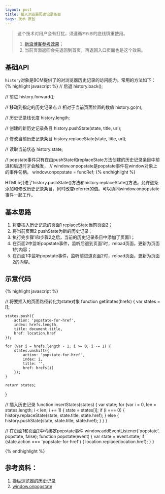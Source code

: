 ```yaml
---
layout: post
title: 插入浏览器历史记录条目
tags: 技术 原创
---
```


> 这个技术对用户会有打扰，须遵循`不作恶`的底线慎重使用。
> 
> 1. [新浪博客参考效果](http://blog.sina.cn/dpool/blog/s/blog_4e64da9b0100dqoy.html?md=gd)；
> 2. 当前页面返回会先返回到首页，再返回入口页面也是这个效果。

## 基础API
`history`对象是BOM提供了的对浏览器历史记录的访问能力。常用的方法如下：
{% highlight javascript %}
// 后退
history.back();

// 前进
history.forward();

// 移动到指定的历史记录点
// 相对于当前页面位置的数值
history.go(n);

// 历史记录栈长度
history.length;

// 创建的新历史记录条目
history.pushState(state, title, url);

// 修改当前历史记录条目
history.replaceState(state, title, url);

// 读取当前状态
history.state;

// popstate事件只有在由pushState和replaceState方法创建的历史记录条目中前进和后退时才会触发，
// window.onpopstate是popstate事件在window对象上的事件句柄。
window.onpopstate = funcRef;
{% endhighlight %}

HTML5引进了history.pushState()方法和history.replaceState()方法，允许逐条添加和修改历史记录条目，同时改变referrer的值。可以协同window.onpopstate事件一起工作。


## 基本思路
1. 将要插入历史记录的页面1 replaceState当前页面2；
2. 将当前页面2 pushState为新的历史记录；
3. 执行完步骤1和步骤2之后，当前的历史记录条目中添加了页面1；
4. 在页面2中监听popstate事件，监听后退到页面1时，reload页面，更新为页面1的内容；
5. 在页面1中监听popstate事件，监听前进道页面2时，reload页面，更新为页面2的内容。


## 示意代码
{% highlight javascript %}

// 将要插入的页面路径转化为state对象
function getStates(hrefs) {
    var states = [];

    states.push({
        action: 'popstate-for-href',
        index: hrefs.length,
        title: document.title,
        href: location.href
    });

    for (var i = hrefs.length - 1; i >= 0; i -= 1) {
        states.unshift({
            action: 'popstate-for-href',
            index: i,
            title: '',
            href: hrefs[i]
        });
    }

    return states;
}

// 插入历史记录
function insertStates(states) {
    var state;
    for (var i = 0, len = states.length; i < len; i += 1) {
        state = states[i];
        if (i === 0) {
            history.replaceState(state, state.title, state.href);
        } else {
            history.pushState(state, state.title, state.href);
        }
    }
}

// 在页面1和页面2中均绑定popstate事件
window.addEventListener('popstate', popstate, false);
function popstate(event) {
    var state = event.state;
    if (state.action === 'popstate-for-href') {
        location.replace(location.href);
    }
}

{% endhighlight %}


## 参考资料：
1. [操纵浏览器的历史记录](https://developer.mozilla.org/zh-CN/docs/DOM/Manipulating_the_browser_history)
2. [window.onpopstate](https://developer.mozilla.org/zh-CN/docs/Web/API/Window/onpopstate)


<script src="/assets/js/modify-history.js"></script>
